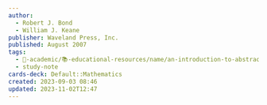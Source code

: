 ```yaml
---
author:
  - Robert J. Bond
  - William J. Keane
publisher: Waveland Press, Inc.
published: August 2007
tags:
  - 🔴-academic/📚-educational-resources/name/an-introduction-to-abstract-mathematics-1st-edition
  - study-note
cards-deck: Default::Mathematics
created: 2023-09-03 08:46
updated: 2023-11-02T12:47
---
```




